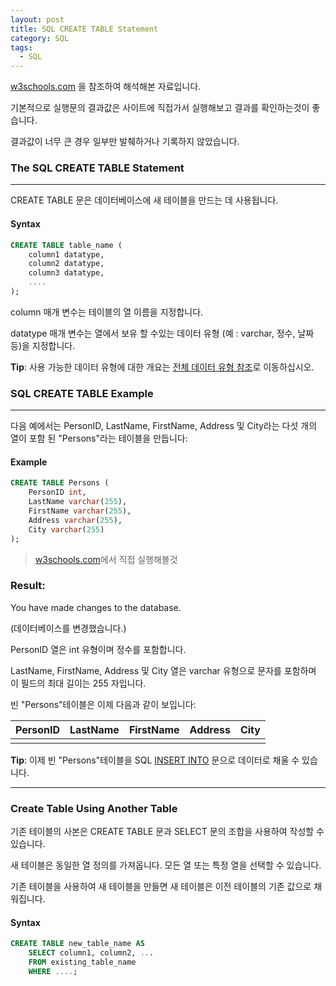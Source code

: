 ```yaml
---
layout: post
title: SQL CREATE TABLE Statement
category: SQL
tags:
  - SQL
---
```




[w3schools.com](www.w3schools.com/sql) 을 참조하여 해석해본 자료입니다.

기본적으로 실행문의 결과값은 사이트에 직접가서 실행해보고 결과를 확인하는것이 좋습니다.

결과값이 너무 큰 경우 일부만 발췌하거나 기록하지 않았습니다.



### The SQL CREATE TABLE Statement

---

CREATE TABLE 문은 데이터베이스에 새 테이블을 만드는 데 사용됩니다.



#### Syntax

```sql
CREATE TABLE table_name (
	column1 datatype,
	column2 datatype,
	column3 datatype,
	....
);
```

column 매개 변수는 테이블의 열 이름을 지정합니다.

datatype 매개 변수는 열에서 보유 할 수있는 데이터 유형 (예 : varchar, 정수, 날짜 등)을 지정합니다.

**Tip**: 사용 가능한 데이터 유형에 대한 개요는 [전체 데이터 유형 참조](https://www.w3schools.com/sql/sql_datatypes.asp)로 이동하십시오.



### SQL CREATE TABLE Example

---

다음 예에서는 PersonID, LastName, FirstName, Address 및 City라는 다섯 개의 열이 포함 된 "Persons"라는 테이블을 만듭니다:



#### Example

```sql
CREATE TABLE Persons (
	PersonID int,
	LastName varchar(255),
    FirstName varchar(255),
    Address varchar(255),
    City varchar(255)
);
```

> [w3schools.com](www.w3schools.com/sql)에서 직접 실행해볼것



### Result:

You have made changes to the database.

(데이터베이스를 변경했습니다.)



PersonID 열은 int 유형이며 정수를 포함합니다.

LastName, FirstName, Address 및 City 열은 varchar 유형으로 문자를 포함하며 이 필드의 최대 길이는 255 자입니다.



빈 "Persons"테이블은 이제 다음과 같이 보입니다:

| PersonID | LastName | FirstName | Address | City |
| -------- | -------- | --------- | ------- | ---- |
|          |          |           |         |      |

**Tip**: 이제 빈 "Persons"테이블을 SQL [INSERT INTO](https://www.w3schools.com/sql/sql_insert.asp) 문으로 데이터로 채울 수 있습니다.

---



### Create Table Using Another Table

기존 테이블의 사본은 CREATE TABLE 문과 SELECT 문의 조합을 사용하여 작성할 수 있습니다.

새 테이블은 동일한 열 정의를 가져옵니다. 모든 열 또는 특정 열을 선택할 수 있습니다.

기존 테이블을 사용하여 새 테이블을 만들면 새 테이블은 이전 테이블의 기존 값으로 채워집니다.



#### Syntax

```sql
CREATE TABLE new_table_name AS
	SELECT column1, column2, ...
	FROM existing_table_name
	WHERE ....;
```

